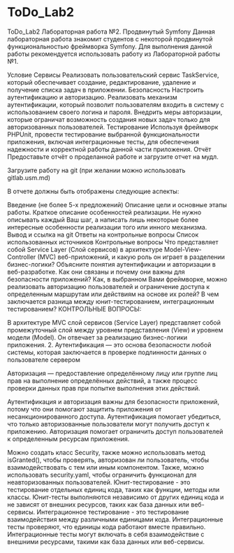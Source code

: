 # ToDo_Lab2
ToDo_Lab2
Лабораторная работа №2. Продвинутый Symfony
Данная лабораторная работа знакомит студентов с некоторой продвинутой функциональностью фреймворка Symfony. Для выполнения данной работы рекомендуется использовать работу из Лабораторной работы №1.

Условие
Сервисы
Реализовать пользовательский сервис TaskService, который обеспечивает создание, редактирование, удаление и получение списка задач в приложении.
Безопасность
Настроить аутентификацию и авторизацию.
Реализовать механизм аутентификации, который позволит пользователям входить в систему с использованием своего логина и пароля.
Внедрить меры авторизации, которые ограничат возможность создания новых задач только для авторизованных пользователей.
Тестирование
Используя фреймворк PHPUnit, провести тестирование выбранной функциональности приложения, включая интеграционные тесты, для обеспечения надежности и корректной работы данной части приложения.
Отчёт
Предоставьте отчёт о проделанной работе и загрузите отчет на мудл.

Загрузите работу на git (при желании можно использовать gitlab.usm.md)

В отчете должны быть отображены следующие аспекты:

Введение (не более 5-х предложений)
Описание цели и основные этапы работы.
Краткое описание особенностей реализации. Не нужно описывать каждый Ваш шаг, а написать лишь некоторые более интересные особенности реализации того или инного механизма.
Вывод и ссылка на git
Ответы на контрольные вопросы
Список использованных источников
Контрольные вопросы
Что представляет собой Service Layer (Слой сервисов) в архитектуре Model-View-Controller (MVC) веб-приложений, и какую роль он играет в разделении бизнес-логики?
Объясните понятия аутентификации и авторизации в веб-разработке. Как они связаны и почему они важны для безопасности приложений?
Как, в выбранном Вами фреймворке, можно реализовать авторизацию пользователей и ограничение доступа к определенным маршрутам или действиям на основе их ролей?
В чем заключается разница между юнит-тестированием, интеграционным тестированием?
КОНТРОЛЬНЫЕ ВОПРОСЫ:

В архитектуре MVC слой сервисов (Service Layer) представляет собой промежуточный слой между уровнем представления (View) и уровнем модели (Model). Он отвечает за реализацию бизнес-логики приложения. 2. Аутентификация — это основа безопасности любой системы, которая заключается в проверке подлинности данных о пользователе сервером

Авторизация — предоставление определённому лицу или группе лиц прав на выполнение определённых действий, а также процесс проверки данных прав при попытке выполнения этих действий.

Аутентификация и авторизация важны для безопасности приложений, потому что они помогают защитить приложения от несанкционированного доступа. Аутентификация помогает убедиться, что только авторизованные пользователи могут получить доступ к приложению. Авторизация помогает ограничить доступ пользователей к определенным ресурсам приложения.

Можно создать класс Security, также можно использовать метод isGranted(), чтобы проверять, авторизован ли пользователь, чтобы взаимодействовать с тем или иным компонентом. Также, можно использовать security.yaml, чтобы ограничить функционал для неавторизованных пользователей.
Юнит-тестирование - это тестирование отдельных единиц кода, таких как функции, методы или классы. Юнит-тесты выполняются независимо от других единиц кода и не зависят от внешних ресурсов, таких как база данных или веб-сервисы.
Интеграционное тестирование - это тестирование взаимодействия между различными единицами кода. Интеграционные тесты проверяют, что единицы кода работают вместе правильно. Интеграционные тесты могут включать в себя взаимодействие с внешними ресурсами, такими как база данных или веб-сервисы.
